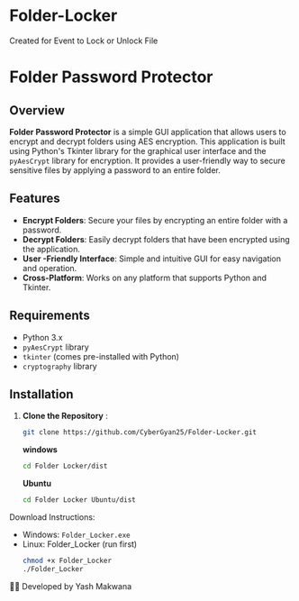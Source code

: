 # Folder-Locker
Created for Event to Lock or Unlock File

# Folder Password Protector

## Overview

**Folder Password Protector** is a simple GUI application that allows users to encrypt and decrypt folders using AES encryption. This application is built using Python's Tkinter library for the graphical user interface and the `pyAesCrypt` library for encryption. It provides a user-friendly way to secure sensitive files by applying a password to an entire folder.

## Features

- **Encrypt Folders**: Secure your files by encrypting an entire folder with a password.
- **Decrypt Folders**: Easily decrypt folders that have been encrypted using the application.
- **User -Friendly Interface**: Simple and intuitive GUI for easy navigation and operation.
- **Cross-Platform**: Works on any platform that supports Python and Tkinter.

## Requirements

- Python 3.x
- `pyAesCrypt` library
- `tkinter` (comes pre-installed with Python)
- `cryptography` library

## Installation

1. **Clone the Repository** :
   ```bash
   git clone https://github.com/CyberGyan25/Folder-Locker.git
   ```
   **windows**
   ```bash
   cd Folder Locker/dist
   ```
   **Ubuntu**
   ```bash
   cd Folder Locker Ubuntu/dist
   ```
   
Download Instructions:
- Windows: `Folder_Locker.exe`
- Linux: Folder_Locker (run first)
  ```bash
  chmod +x Folder_Locker
  ./Folder_Locker
  ```

👨‍💻 Developed by Yash Makwana



